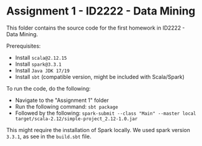# Assignment 1 - ID2222 - Data Mining

This folder contains the source code for the first homework in ID2222 - Data Mining.

Prerequisites:
- Install `scala@2.12.15`
- Install `spark@3.3.1`
- Install `Java JDK 17/19`
- Install `sbt` (compatible version, might be included with Scala/Spark)

To run the code, do the following:

- Navigate to the "Assignment 1" folder
- Run the following command: `sbt package`
- Followed by the following: `spark-submit --class "Main" --master local target/scala-2.12/simple-project_2.12-1.0.jar`

This might require the installation of Spark locally. We used spark version `3.3.1`, as see in the `build.sbt` file.